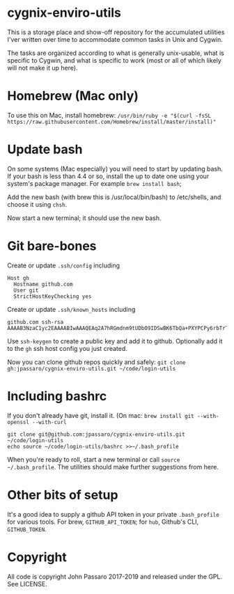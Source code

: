 # cygnix-enviro-utils

This is a storage place and show-off repository for the accumulated utilities
I'ver written over time to accommodate common tasks in Unix and Cygwin.

The tasks are organized according to what is generally unix-usable, what is
specific to Cygwin, and what is specific to work (most or all of which likely
will not make it up here).

# Homebrew (Mac only)

To use this on Mac, install homebrew:
`/usr/bin/ruby -e "$(curl -fsSL https://raw.githubusercontent.com/Homebrew/install/master/install)"`

# Update bash

On some systems (Mac especially) you will need to start by updating bash.
If your bash is less than 4.4 or so, install the up to date one using your
system's package manager. For example `brew install bash`;

Add the new bash (with brew this is /usr/local/bin/bash) to /etc/shells,
and choose it using `chsh`.

Now start a new terminal; it should use the new bash.

# Git bare-bones
Create or update `.ssh/config` including
```
Host gh
  Hostname github.com
  User git
  StrictHostKeyChecking yes
```

Create or update `.ssh/known_hosts` including
```
github.com ssh-rsa AAAAB3NzaC1yc2EAAAABIwAAAQEAq2A7hRGmdnm9tUDbO9IDSwBK6TbQa+PXYPCPy6rbTrTtw7PHkccKrpp0yVhp5HdEIcKr6pLlVDBfOLX9QUsyCOV0wzfjIJNlGEYsdlLJizHhbn2mUjvSAHQqZETYP81eFzLQNnPHt4EVVUh7VfDESU84KezmD5QlWpXLmvU31/yMf+Se8xhHTvKSCZIFImWwoG6mbUoWf9nzpIoaSjB+weqqUUmpaaasXVal72J+UX2B+2RPW3RcT0eOzQgqlJL3RKrTJvdsjE3JEAvGq3lGHSZXy28G3skua2SmVi/w4yCE6gbODqnTWlg7+wC604ydGXA8VJiS5ap43JXiUFFAaQ==
```

Use `ssh-keygen` to create a public key and add it to github. Optionally
add it to the `gh` ssh host config you just created.

Now you can clone github repos quickly and safely:
`git clone gh:jpassaro/cygnix-enviro-utils.git ~/code/login-utils`

# Including bashrc

If you don't already have git, install it.
(On mac: `brew install git --with-openssl --with-curl`

```console
git clone git@github.com:jpassaro/cygnix-enviro-utils.git ~/code/login-utils
echo source ~/code/login-utils/bashrc >>~/.bash_profile
```

When you're ready to roll, start a new terminal or call `source
~/.bash_profile`. The utilities should make further suggestions from here.

# Other bits of setup

It's a good idea to supply a github API token in your private `.bash_profile`
for various tools. For brew, `GITHUB_API_TOKEN`; for `hub`, Github's CLI,
`GITHUB_TOKEN`.

# Copyright

All code is copyright John Passaro 2017-2019 and released under the GPL. See LICENSE.
